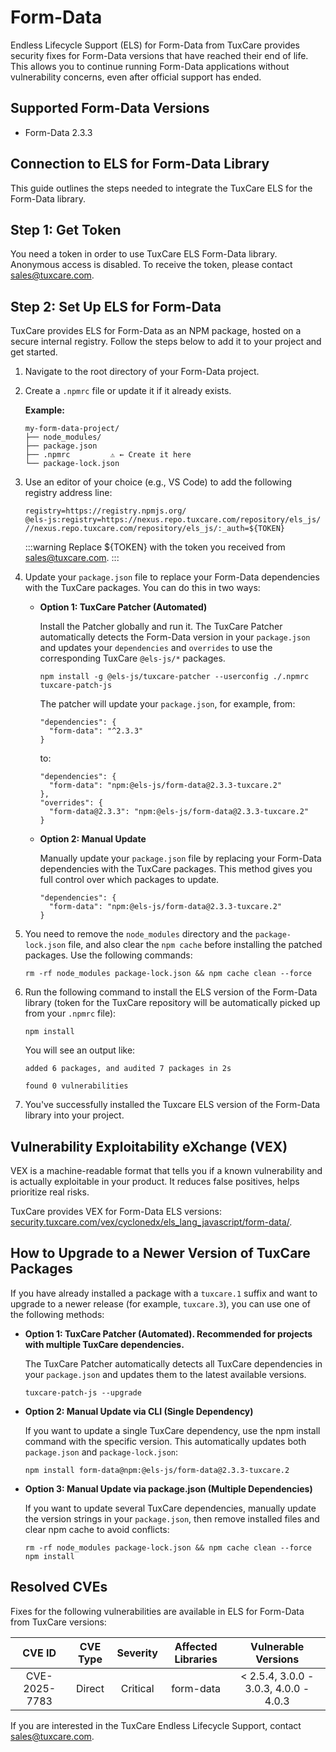 # Form-Data

Endless Lifecycle Support (ELS) for Form-Data from TuxCare provides security fixes for Form-Data versions that have reached their end of life. This allows you to continue running Form-Data applications without vulnerability concerns, even after official support has ended.

## Supported Form-Data Versions

* Form-Data 2.3.3

## Connection to ELS for Form-Data Library

This guide outlines the steps needed to integrate the TuxCare ELS for the Form-Data library.

## Step 1: Get Token

You need a token in order to use TuxCare ELS Form-Data library. Anonymous access is disabled. To receive the token, please contact [sales@tuxcare.com](mailto:sales@tuxcare.com).

## Step 2: Set Up ELS for Form-Data

TuxCare provides ELS for Form-Data as an NPM package, hosted on a secure internal registry. Follow the steps below to add it to your project and get started.

1. Navigate to the root directory of your Form-Data project.
2. Create a `.npmrc` file or update it if it already exists.

   **Example:**

   ```text
   my-form-data-project/
   ├── node_modules/
   ├── package.json
   ├── .npmrc         ⚠️ ← Create it here
   └── package-lock.json
   ```

3. Use an editor of your choice (e.g., VS Code) to add the following registry address line:

   <CodeWithCopy>

   ```text
   registry=https://registry.npmjs.org/
   @els-js:registry=https://nexus.repo.tuxcare.com/repository/els_js/
   //nexus.repo.tuxcare.com/repository/els_js/:_auth=${TOKEN}
   ```

   </CodeWithCopy>

   :::warning
   Replace ${TOKEN} with the token you received from [sales@tuxcare.com](mailto:sales@tuxcare.com).
   :::

4. Update your `package.json` file to replace your Form-Data dependencies with the TuxCare packages. You can do this in two ways:

   * **Option 1: TuxCare Patcher (Automated)**

     Install the Patcher globally and run it. The TuxCare Patcher automatically detects the Form-Data version in your `package.json` and updates your `dependencies` and `overrides` to use the corresponding TuxCare `@els-js/*` packages.

     <CodeWithCopy>

     ```text
     npm install -g @els-js/tuxcare-patcher --userconfig ./.npmrc
     tuxcare-patch-js
     ```

     </CodeWithCopy>

     The patcher will update your `package.json`, for example, from:

     ```text
     "dependencies": {
       "form-data": "^2.3.3"
     }
     ```

     to:

     ```text
     "dependencies": {
       "form-data": "npm:@els-js/form-data@2.3.3-tuxcare.2"
     },
     "overrides": {
       "form-data@2.3.3": "npm:@els-js/form-data@2.3.3-tuxcare.2"
     }
     ```
    
   * **Option 2: Manual Update**

     Manually update your `package.json` file by replacing your Form-Data dependencies with the TuxCare packages. This method gives you full control over which packages to update.

     <CodeWithCopy>

     ```text
     "dependencies": {
       "form-data": "npm:@els-js/form-data@2.3.3-tuxcare.2"
     }
     ```

     </CodeWithCopy>

5. You need to remove the `node_modules` directory and the `package-lock.json` file, and also clear the `npm cache` before installing the patched packages. Use the following commands:
   
   <CodeWithCopy>

   ```text
   rm -rf node_modules package-lock.json && npm cache clean --force
   ```

   </CodeWithCopy>

6. Run the following command to install the ELS version of the Form-Data library (token for the TuxCare repository will be automatically picked up from your `.npmrc` file):

   <CodeWithCopy>

   ```text
   npm install
   ```

   </CodeWithCopy>

   You will see an output like:

   ```text
   added 6 packages, and audited 7 packages in 2s

   found 0 vulnerabilities
   ```

7. You've successfully installed the Tuxcare ELS version of the Form-Data library into your project.

## Vulnerability Exploitability eXchange (VEX) 

VEX is a machine-readable format that tells you if a known vulnerability and is actually exploitable in your product. It reduces false positives, helps prioritize real risks.

TuxCare provides VEX for Form-Data ELS versions: [security.tuxcare.com/vex/cyclonedx/els_lang_javascript/form-data/](https://security.tuxcare.com/vex/cyclonedx/els_lang_javascript/form-data/).

## How to Upgrade to a Newer Version of TuxCare Packages

If you have already installed a package with a `tuxcare.1` suffix and want to upgrade to a newer release (for example, `tuxcare.3`), you can use one of the following methods:

* **Option 1: TuxCare Patcher (Automated). Recommended for projects with multiple TuxCare dependencies.**

  The TuxCare Patcher automatically detects all TuxCare dependencies in your `package.json` and updates them to the latest available versions.

  <CodeWithCopy>

  ```text
  tuxcare-patch-js --upgrade
  ```

  </CodeWithCopy>

* **Option 2: Manual Update via CLI (Single Dependency)**

  If you want to update a single TuxCare dependency, use the npm install command with the specific version. This automatically updates both `package.json` and `package-lock.json`:

  <CodeWithCopy>

  ```text
  npm install form-data@npm:@els-js/form-data@2.3.3-tuxcare.2
  ```

  </CodeWithCopy>

* **Option 3: Manual Update via package.json (Multiple Dependencies)**

  If you want to update several TuxCare dependencies, manually update the version strings in your `package.json`, then remove installed files and clear npm cache to avoid conflicts:

  <CodeWithCopy>

  ```text
  rm -rf node_modules package-lock.json && npm cache clean --force
  npm install
  ```

  </CodeWithCopy>

## Resolved CVEs

Fixes for the following vulnerabilities are available in ELS for Form-Data from TuxCare versions:

| CVE ID         | CVE Type | Severity | Affected Libraries | Vulnerable Versions |
| :------------: | :------: |:--------:|:------------------:| :----------------: |
| CVE-2025-7783  | Direct   | Critical |     form-data      | < 2.5.4, 3.0.0 - 3.0.3, 4.0.0 - 4.0.3 |

If you are interested in the TuxCare Endless Lifecycle Support, contact [sales@tuxcare.com](mailto:sales@tuxcare.com).

